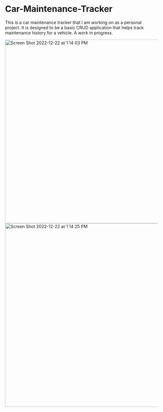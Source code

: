 # Car-Maintenance-Tracker
This is a car maintenance tracker that I am working on as a personal project.
It is designed to be a basic CRUD application that helps track maintenance history for a vehicle. 
A work in progress.

<img width="604" alt="Screen Shot 2022-12-22 at 1 14 03 PM" src="https://user-images.githubusercontent.com/53359125/209227043-3750e85d-5d26-4c0b-8083-9cff306057c3.png">
<img width="604" alt="Screen Shot 2022-12-22 at 1 14 25 PM" src="https://user-images.githubusercontent.com/53359125/209227082-693f99e0-af4c-49fe-a70d-cf450e2cc986.png">
